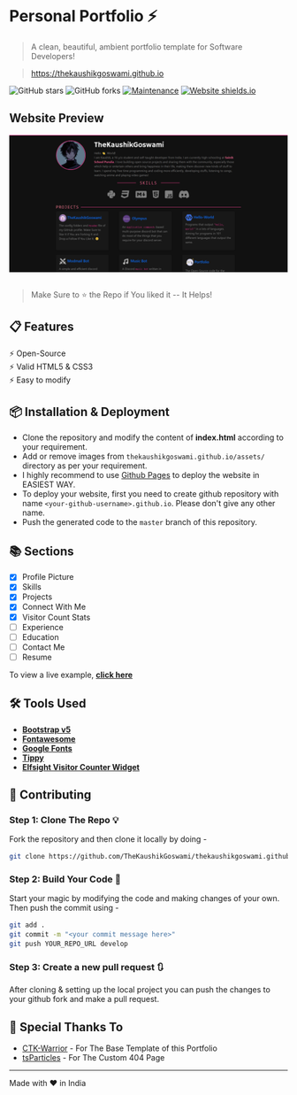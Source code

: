 # Personal Portfolio ⚡

> A clean, beautiful, ambient portfolio template for Software Developers!

> https://thekaushikgoswami.github.io

![GitHub stars](https://img.shields.io/github/stars/TheKaushikGoswami/thekaushikgoswami.github.io?style=for-the-badge) 
![GitHub forks](https://img.shields.io/github/forks/TheKaushikGoswami/thekaushikgoswami.github.io?style=for-the-badge)
[![Maintenance](https://img.shields.io/maintenance/yes/2022?style=for-the-badge)](https://github.com/TheKaushikGoswami/thekaushikgoswami.github.io/commits/master)
[![Website shields.io](https://img.shields.io/website?down_color=red&down_message=Offline&style=for-the-badge&up_color=light_green&up_message=Online&url=https%3A%2F%2Fthekaushikgoswami.github.io)](http://thekaushikgoswami.github.io)

## Website Preview
<a href="https://thekaushikgoswami.github.io" target="_blank">
    <img src="./readme-assets/Website_Demo.png" align="center" alt="website preview">
</a><br><br>

> Make Sure to ⭐ the Repo if You liked it -- It Helps!

## 📋 Features

⚡️ Open-Source\
⚡️ Valid HTML5 & CSS3\
⚡️ Easy to modify

## 📦 Installation & Deployment

- Clone the repository and modify the content of <b>index.html</b> according to your requirement.
- Add or remove images from `thekaushikgoswami.github.io/assets/` directory as per your requirement.
- I highly recommend to use [Github Pages](https://docs.github.com/en/pages) to deploy the website in EASIEST WAY.
- To deploy your website, first you need to create github repository with name `<your-github-username>.github.io`. Please don't give any other name.
- Push the generated code to the `master` branch of this repository.

## 📚 Sections

- [x] Profile Picture
- [x] Skills
- [x] Projects
- [x] Connect With Me
- [x] Visitor Count Stats
- [ ] Experience
- [ ] Education
- [ ] Contact Me
- [ ] Resume

To view a live example, **[click here](https://thekaushikgoswami.github.io/)**

## 🛠️ Tools Used

* [<b>Bootstrap v5</b>](https://getbootstrap.com/)
* [<b>Fontawesome</b>](https://fontawesome.com/)
* [<b>Google Fonts</b>](https://fonts.google.com/)
* [<b>Tippy</b>](https://atomiks.github.io/tippyjs/)
* [<b>Elfsight Visitor Counter Widget</b>](https://elfsight.com/visitor-counter-widget/)

## 🚀 Contributing 

### Step 1: Clone The Repo 💡

Fork the repository and then clone it locally by doing -

```bash
git clone https://github.com/TheKaushikGoswami/thekaushikgoswami.github.io.git
```

### Step 2: Build Your Code 🔨

Start your magic by modifying the code and making changes of your own. Then push the commit using -

```bash
git add .
git commit -m "<your commit message here>"
git push YOUR_REPO_URL develop
```

### Step 3: Create a new pull request 🔃

After cloning & setting up the local project you can push the changes to your github fork and make a pull request.

## 🤗 Special Thanks To

- [CTK-Warrior](https://github.com/CTK-WARRIOR/Developer-Portfolio-Template) - For The Base Template of this Portfolio
- [tsParticles](https://github.com/tsparticles/404-templates) - For The Custom 404 Page

------

Made with :heart: in India